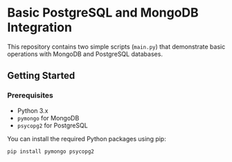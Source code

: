 # Basic PostgreSQL and MongoDB Integration

This repository contains two simple scripts (`main.py`) that demonstrate basic operations with MongoDB and PostgreSQL databases.

## Getting Started

### Prerequisites

- Python 3.x
- `pymongo` for MongoDB
- `psycopg2` for PostgreSQL

You can install the required Python packages using pip:

```bash
pip install pymongo psycopg2
